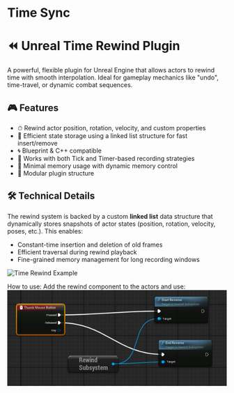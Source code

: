 # Time Sync
 
# ⏪ Unreal Time Rewind Plugin

A powerful, flexible plugin for Unreal Engine that allows actors to rewind time with smooth interpolation. Ideal for gameplay mechanics like "undo", time-travel, or dynamic combat sequences.

## 🎮 Features


- ⏱ Rewind actor position, rotation, velocity, and custom properties
- 🧠 Efficient state storage using a linked list structure for fast insert/remove
- 🌀 Blueprint & C++ compatible
- 🔧 Works with both Tick and Timer-based recording strategies
- 💾 Minimal memory usage with dynamic memory control
- 🧩 Modular plugin structure

## 🛠 Technical Details

The rewind system is backed by a custom **linked list** data structure that dynamically stores snapshots of actor states (position, rotation, velocity, poses, etc.). This enables:

- Constant-time insertion and deletion of old frames
- Efficient traversal during rewind playback
- Fine-grained memory management for long recording windows

![Time Rewind Example](resources/exemple.gif)


How to use: Add the rewind component to the actors and use: ![Blueprint](resources/screenshot.png)
